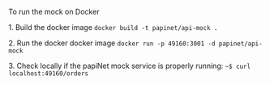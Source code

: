 To run the mock on Docker

1\. Build the docker image
```docker build -t papinet/api-mock . ```

2\. Run the docker docker image
```docker run -p 49160:3001 -d papinet/api-mock```

3\. Check locally if the papiNet mock service is properly running:
```~$ curl localhost:49160/orders```